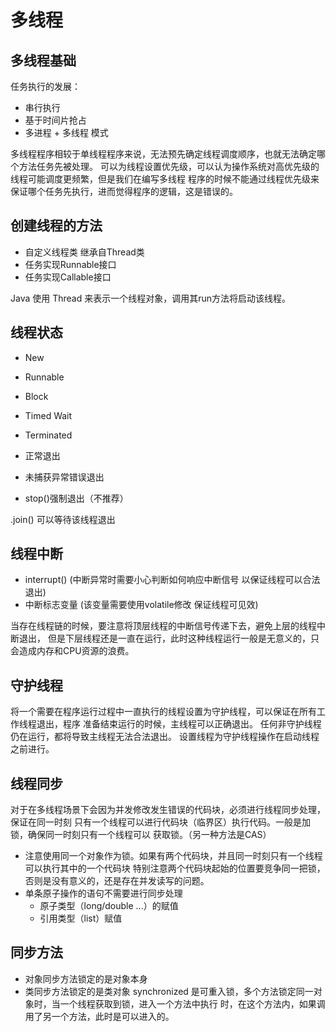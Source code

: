 # 多线程
## 多线程基础
任务执行的发展：
- 串行执行
- 基于时间片抢占
- 多进程 + 多线程 模式

多线程程序相较于单线程程序来说，无法预先确定线程调度顺序，也就无法确定哪个方法任务先被处理。
可以为线程设置优先级，可以认为操作系统对高优先级的线程可能调度更频繁，但是我们在编写多线程
程序的时候不能通过线程优先级来保证哪个任务先执行，进而觉得程序的逻辑，这是错误的。

## 创建线程的方法
- 自定义线程类 继承自Thread类
- 任务实现Runnable接口
- 任务实现Callable接口

Java 使用 Thread 来表示一个线程对象，调用其run方法将启动该线程。

## 线程状态
- New
- Runnable
- Block
- Timed Wait
- Terminated


- 正常退出
- 未捕获异常错误退出
- stop()强制退出（不推荐）

.join() 可以等待该线程退出

## 线程中断
- interrupt() (中断异常时需要小心判断如何响应中断信号 以保证线程可以合法退出)
- 中断标志变量 (该变量需要使用volatile修改 保证线程可见效)

当存在线程链的时候，要注意将顶层线程的中断信号传递下去，避免上层的线程中断退出，
但是下层线程还是一直在运行，此时这种线程运行一般是无意义的，只会造成内存和CPU资源的浪费。

## 守护线程
将一个需要在程序运行过程中一直执行的线程设置为守护线程，可以保证在所有工作线程退出，程序
准备结束运行的时候，主线程可以正确退出。
任何非守护线程仍在运行，都将导致主线程无法合法退出。
设置线程为守护线程操作在启动线程之前进行。

## 线程同步
对于在多线程场景下会因为并发修改发生错误的代码块，必须进行线程同步处理，保证在同一时刻
只有一个线程可以进行代码块（临界区）执行代码。一般是加锁，确保同一时刻只有一个线程可以
获取锁。（另一种方法是CAS）

- 注意使用同一个对象作为锁。如果有两个代码块，并且同一时刻只有一个线程可以执行其中的一个代码块
  特别注意两个代码块起始的位置要竞争同一把锁，否则是没有意义的，还是存在并发读写的问题。
- 单条原子操作的语句不需要进行同步处理
    - 原子类型（long/double ...）的赋值
    - 引用类型（list）赋值

## 同步方法
- 对象同步方法锁定的是对象本身
- 类同步方法锁定的是类对象
synchronized 是可重入锁，多个方法锁定同一对象时，当一个线程获取到锁，进入一个方法中执行
时，在这个方法内，如果调用了另一个方法，此时是可以进入的。